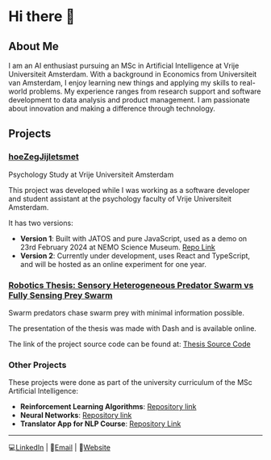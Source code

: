 # Hi there 👋

## About Me
I am an AI enthusiast pursuing an MSc in Artificial Intelligence at Vrije Universiteit Amsterdam. With a background in Economics from Universiteit van Amsterdam, I enjoy learning new things and applying my skills to real-world problems. My experience ranges from research support and software development to data analysis and product management. I am passionate about innovation and making a difference through technology.

## Projects

### [hoeZegJijIetsmet](https://hoezegjijietsmet.nl/)
Psychology Study at Vrije Universiteit Amsterdam

This project was developed while I was working as a software developer and student assistant at the psychology faculty of Vrije Universiteit Amsterdam.

It has two versions:

- **Version 1**: Built with JATOS and pure JavaScript, used as a demo on 23rd February 2024 at NEMO Science Museum. [Repo Link](https://github.com/Sergi095/hoeZegJijIetsmet.git)
- **Version 2**: Currently under development, uses React and TypeScript, and will be hosted as an online experiment for one year.

### [Robotics Thesis: Sensory Heterogeneous Predator Swarm vs Fully Sensing Prey Swarm](https://sergi095.pythonanywhere.com/0)
Swarm predators chase swarm prey with minimal information possible.

The presentation of the thesis was made with Dash and is available online.

The link of the project source code can be found at: [Thesis Source Code](https://github.com/Sergi095/Vu_Thesis_Prey_Predator.git)

### Other Projects
These projects were done as part of the university curriculum of the MSc Artificial Intelligence:
- **Reinforcement Learning Algorithms**: [Repository link](https://github.com/Sergi095/Uva_RLcourse_2023.git)
- **Neural Networks**: [Repository link](https://github.com/Sergi095/deeplearning_vu.git)
- **Translator App for NLP Course**: [Repository Link](https://github.com/Sergi095/Language_App_NLP.git)

---
💻[LinkedIn](https://www.linkedin.com/in/sergiogutierrezmaury/) | 📧[Email](mailto:sergio.gutierrezmaury@gmail.com) | 📲[Website](https://sergi095.github.io/myCv/)
